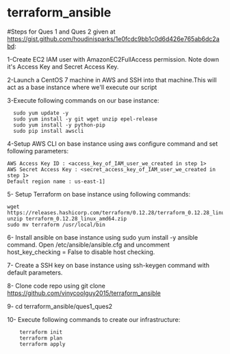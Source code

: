 # terraform_ansible

#Steps for Ques 1 and Ques 2 given at https://gist.github.com/houdinisparks/1e0fcdc9bb1c0d6d426e765ab6dc2abd:

  1-Create EC2 IAM user with AmazonEC2FullAccess permission. Note down it's Access Key and Secret Access Key.

  2-Launch a CentOS 7 machine in AWS and SSH into that machine.This will act as a base instance where we'll execute our script

  3-Execute following commands on our base instance:  
  
      
      sudo yum update -y  
      sudo yum install -y git wget unzip epel-release   
      sudo yum install -y python-pip  
      sudo pip install awscli  
      

  4-Setup AWS CLI on base instance using aws configure command and set following parameters:  
    
    AWS Access Key ID : <access_key_of_IAM_user_we_created in step 1>  
    AWS Secret Access Key : <secret_access_key_of_IAM_user_we_created in step 1>  
    Default region name : us-east-1]
   
 
  5- Setup Terraform on base instance using following commands: 
  
  
    wget https://releases.hashicorp.com/terraform/0.12.28/terraform_0.12.28_linux_amd64.zip
    unzip terraform_0.12.28_linux_amd64.zip 
    sudo mv terraform /usr/local/bin
     
  6- Install ansible on base instance using sudo yum install -y ansible command. Open /etc/ansible/ansible.cfg and uncomment host_key_checking = False to disable        host checking.
  
  7- Create a SSH key on base instance using ssh-keygen command with default parameters.

  8- Clone code repo using git clone https://github.com/vinycoolguy2015/terraform_ansible

  9- cd terraform_ansible/ques1_ques2

  10- Execute following commands to create our infrastructure:
  
  
        terraform init
        terraform plan
        terraform apply

